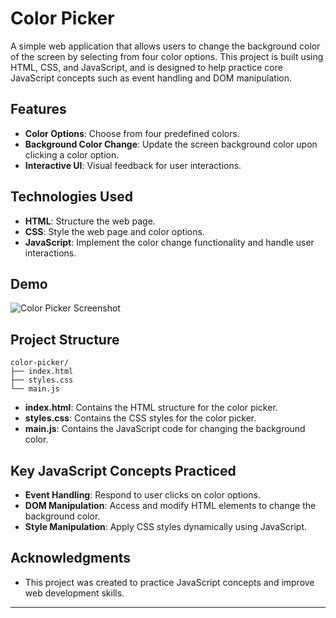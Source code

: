 # Color Picker

A simple web application that allows users to change the background color of the screen by selecting from four color options. This project is built using HTML, CSS, and JavaScript, and is designed to help practice core JavaScript concepts such as event handling and DOM manipulation.

## Features

- **Color Options**: Choose from four predefined colors.
- **Background Color Change**: Update the screen background color upon clicking a color option.
- **Interactive UI**: Visual feedback for user interactions.

## Technologies Used

- **HTML**: Structure the web page.
- **CSS**: Style the web page and color options.
- **JavaScript**: Implement the color change functionality and handle user interactions.

## Demo

![Color Picker Screenshot](screenshot.png)

## Project Structure

```plaintext
color-picker/
├── index.html
├── styles.css
└── main.js
```

- **index.html**: Contains the HTML structure for the color picker.
- **styles.css**: Contains the CSS styles for the color picker.
- **main.js**: Contains the JavaScript code for changing the background color.

## Key JavaScript Concepts Practiced

- **Event Handling**: Respond to user clicks on color options.
- **DOM Manipulation**: Access and modify HTML elements to change the background color.
- **Style Manipulation**: Apply CSS styles dynamically using JavaScript.

## Acknowledgments

- This project was created to practice JavaScript concepts and improve web development skills.

---
